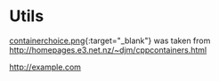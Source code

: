 # Utils

[containerchoice.png](https://github.com/AhmedBoustani/Utils/blob/master/containerchoice.png){:target="_blank"} was taken from http://homepages.e3.net.nz/~djm/cppcontainers.html

<a href="http://example.com">http://example.com</a>
